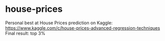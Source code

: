 # house-prices

Personal best at House Prices prediction on Kaggle: https://www.kaggle.com/c/house-prices-advanced-regression-techniques
Final result: top 3%
